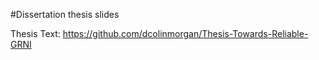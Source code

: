 #Dissertation thesis slides

Thesis Text: https://github.com/dcolinmorgan/Thesis-Towards-Reliable-GRNI
